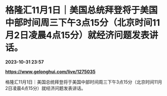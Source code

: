 # 格隆汇11月1日｜美国总统拜登将于美国中部时间周三下午3点15分（北京时间11月2日凌晨4点15分）就经济问题发表讲话。

**2023-10-31 23:57**

**https://www.gelonghui.com/live/1275035**

格隆汇11月1日｜美国总统拜登将于美国中部时间周三下午3点15分（北京时间11月2日凌晨4点15分）就经济问题发表讲话。